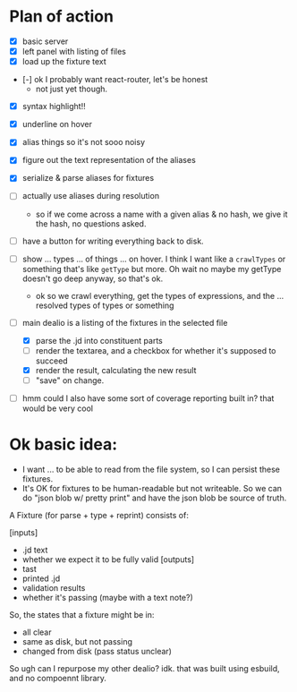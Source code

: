 
# Plan of action

- [x] basic server
- [x] left panel with listing of files
- [x] load up the fixture text
- [-] ok I probably want react-router, let's be honest
	- not just yet though.
- [x] syntax highlight!!
- [x] underline on hover
- [x] alias things so it's not sooo noisy
- [x] figure out the text representation of the aliases
- [x] serialize & parse aliases for fixtures
- [ ] actually use aliases during resolution
	- so if we come across a name with a given alias & no hash, we give it the hash, no questions asked.

- [ ] have a button for writing everything back to disk.
- [ ] show ... types ... of things ... on hover. I think I want like a `crawlTypes` or something that's like `getType` but more. Oh wait no maybe my getType doesn't go deep anyway, so that's ok.
	- ok so we crawl everything, get the types of expressions, and the ... resolved types of types or something
- [ ] main dealio is a listing of the fixtures in the selected file
	- [x] parse the .jd into constituent parts
	- [ ] render the textarea, and a checkbox for whether it's supposed to succeed
	- [x] render the result, calculating the new result
	- [ ] "save" on change.
- [ ] hmm could I also have some sort of coverage reporting built in? that would be very cool



# Ok basic idea:
- I want ... to be able to read from the file system, so I can persist these fixtures.
- It's OK for fixtures to be human-readable but not writeable. So we can do "json blob w/ pretty print" and have the json blob be source of truth.

A Fixture (for parse + type + reprint) consists of:

[inputs]
- .jd text
- whether we expect it to be fully valid
[outputs]
- tast
- printed .jd
- validation results
- whether it's passing (maybe with a text note?)

So, the states that a fixture might be in:
- all clear
- same as disk, but not passing
- changed from disk (pass status unclear)

So
ugh can I repurpose my other dealio? idk. that was built using esbuild, and no compoennt library.

